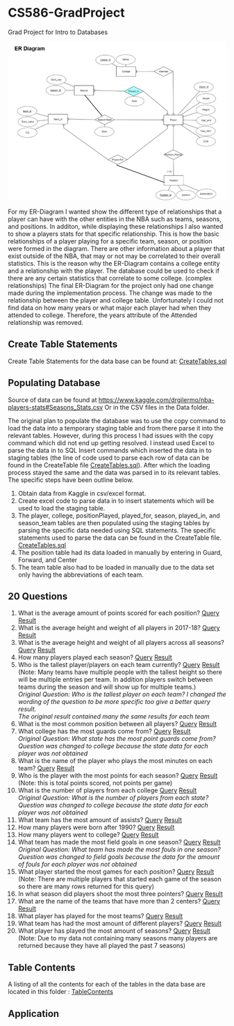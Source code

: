 # CS586-GradProject
Grad Project for Intro to Databases

![alt text](https://github.com/caameron/CS586-GradProject/blob/master/ER-Diagram.PNG)

For my ER-Diagram I wanted show the different type of relationships that a player can have with the other entities
in the NBA such as teams, seasons, and positions. In additon, while displaying these relationships I also wanted to show
a players stats for that specific relationship. This is how the basic relationships of a player playing for a specific team, 
season, or position were formed in the diagram. There are other information about a player that exist outside of the NBA,
that may or not may be correlated to their overall statistics. This is the reason why the ER-Diagram contains a college entity
and a relationship with the player. The database could be used to check if there are any certain statistics that correlate
to some college.  (complex relationships)
The final ER-Diagram for the project only had one change made during the implementation process. The change was made to the
relationship between the player and college table. Unfortunately I could not find data on how many years or what major each
player had when they attended to college. Therefore, the years attribute of the Attended relationship was removed.

## Create Table Statements
Create Table Statements for the data base can be found at: [CreateTables.sql](https://github.com/caameron/CS586-GradProject/blob/master/CreateTables/CreateTable.sql)

## Populating Database

Source of data can be found at https://www.kaggle.com/drgilermo/nba-players-stats#Seasons_Stats.csv
Or in the CSV files in the Data folder.

The original plan to populate the database was to use the copy command to load the data into a temporary staging table and from
there parse it into the relevant tables. However, during this process I had issues with the copy command which did not end up
getting resolved. I instead used Excel to parse the data in to SQL Insert commands which inserted the data in to staging tables
(the line of code used to parse each row of data can be found in the CreateTable file [CreateTables.sql](https://github.com/caameron/CS586-GradProject/blob/master/CreateTables/CreateTable.sql)). After which the loading process stayed
the same and the data was parsed in to its relevant tables. The specific steps have been outline below.

1. Obtain data from Kaggle in csv/excel format.
2. Create excel code to parse data in to insert statements which will be used to load the staging table.
3. The player, college, positionPlayed, played_for, season, played_in, and season_team tables are then populated using the staging
   tables by parsing the specific data needed using SQL statements. The specific statements used to parse the data can be found in
   the CreateTable file. [CreateTables.sql](https://github.com/caameron/CS586-GradProject/blob/master/CreateTables/CreateTable.sql)
4. The position table had its data loaded in manually by entering in Guard, Forward, and Center
5. The team table also had to be loaded in manually due to the data set only having the abbreviations of each team.

## 20 Questions

1. What is the average amount of points scored for each position?
   [Query](https://github.com/caameron/CS586-GradProject/blob/master/Queries/1.sql)
   [Result](https://github.com/caameron/CS586-GradProject/blob/master/Query_Results/Result1.csv)
2. What is the average height and weight of all players in 2017-18?
   [Query](https://github.com/caameron/CS586-GradProject/blob/master/Queries/2.sql)
   [Result](https://github.com/caameron/CS586-GradProject/blob/master/Query_Results/Result2.csv)
3. What is the average height and weight of all players across all seasons?
   [Query](https://github.com/caameron/CS586-GradProject/blob/master/Queries/3.sql)
   [Result](https://github.com/caameron/CS586-GradProject/blob/master/Query_Results/Result3.csv)
4. How many players played each season?
   [Query](https://github.com/caameron/CS586-GradProject/blob/master/Queries/4.sql)
   [Result](https://github.com/caameron/CS586-GradProject/blob/master/Query_Results/Result4.csv)
5. Who is the tallest player/players on each team currently?
   [Query](https://github.com/caameron/CS586-GradProject/blob/master/Queries/5.sql)
   [Result](https://github.com/caameron/CS586-GradProject/blob/master/Query_Results/Result5.csv) <br />
   (Note: Many teams have multiple people with the tallest height so there will be multiple entries per team.
   In addition players switch between teams during the season and will show up for multiple teams.) <br />
   *Original Question: Who is the tallest player on each team?*
   *I changed the wording of the question to be more specific too give a better query result.* <br />
   *The original result contained many the same results for each team*
6. What is the most common position between all players?
   [Query](https://github.com/caameron/CS586-GradProject/blob/master/Queries/6.sql)
   [Result](https://github.com/caameron/CS586-GradProject/blob/master/Query_Results/Result6.csv)
7. What college has the most guards come from?
   [Query](https://github.com/caameron/CS586-GradProject/blob/master/Queries/7.sql)
   [Result](https://github.com/caameron/CS586-GradProject/blob/master/Query_Results/Result7.csv) <br />
   *Original Question: What state has the most point guards come from?* <br />
   *Question was changed to college because the state data for each player was not obtained*
8. What is the name of the player who plays the most minutes on each team?
   [Query](https://github.com/caameron/CS586-GradProject/blob/master/Queries/8.sql)
   [Result](https://github.com/caameron/CS586-GradProject/blob/master/Query_Results/Result8.csv)
9. Who is the player with the most points for each season?
   [Query](https://github.com/caameron/CS586-GradProject/blob/master/Queries/9.sql)
   [Result](https://github.com/caameron/CS586-GradProject/blob/master/Query_Results/Result9.csv) <br />
   (Note: this is total points scored, not points per game)
10. What is the number of players from each college
   [Query](https://github.com/caameron/CS586-GradProject/blob/master/Queries/10.sql)
   [Result](https://github.com/caameron/CS586-GradProject/blob/master/Query_Results/Result10.csv) <br />
   *Original Question: What is the number of players from each state?* <br />
   *Question was changed to college because the state data for each player was not obtained*
11. What team has the most amount of assists?
   [Query](https://github.com/caameron/CS586-GradProject/blob/master/Queries/11.sql)
   [Result](https://github.com/caameron/CS586-GradProject/blob/master/Query_Results/Result11.csv)
12. How many players were born after 1990?
   [Query](https://github.com/caameron/CS586-GradProject/blob/master/Queries/12.sql)
   [Result](https://github.com/caameron/CS586-GradProject/blob/master/Query_Results/Result12.csv)
13. How many players went to college?
   [Query](https://github.com/caameron/CS586-GradProject/blob/master/Queries/13.sql)
   [Result](https://github.com/caameron/CS586-GradProject/blob/master/Query_Results/Result13.csv)
14. What team has made the most field goals in one season?
   [Query](https://github.com/caameron/CS586-GradProject/blob/master/Queries/14.sql)
   [Result](https://github.com/caameron/CS586-GradProject/blob/master/Query_Results/Result14.csv) <br />
   *Original Question: What team has made the most fouls in one season?* <br />
   *Question was changed to field goals because the data for the amount of fouls for each player was not obtained*
15. What player started the most games for each position?
   [Query](https://github.com/caameron/CS586-GradProject/blob/master/Queries/15.sql)
   [Result](https://github.com/caameron/CS586-GradProject/blob/master/Query_Results/Result15.csv) <br />
   (Note: There are multiple players that started each game of the season so there are many rows returned for this query)
16. In what season did players shoot the most three pointers?
   [Query](https://github.com/caameron/CS586-GradProject/blob/master/Queries/16.sql)
   [Result](https://github.com/caameron/CS586-GradProject/blob/master/Query_Results/Result16.csv)
17. What are the name of the teams that have more than 2 centers?
   [Query](https://github.com/caameron/CS586-GradProject/blob/master/Queries/17.sql)
   [Result](https://github.com/caameron/CS586-GradProject/blob/master/Query_Results/Result17.csv)
18. What player has played for the most teams?
   [Query](https://github.com/caameron/CS586-GradProject/blob/master/Queries/18.sql)
   [Result](https://github.com/caameron/CS586-GradProject/blob/master/Query_Results/Result18.csv)
19. What team has had the most amount of different players?
   [Query](https://github.com/caameron/CS586-GradProject/blob/master/Queries/19.sql)
   [Result](https://github.com/caameron/CS586-GradProject/blob/master/Query_Results/Result19.csv)
20. What player has played the most amount of seasons?
   [Query](https://github.com/caameron/CS586-GradProject/blob/master/Queries/20.sql)
   [Result](https://github.com/caameron/CS586-GradProject/blob/master/Query_Results/Result20.csv) <br />
   (Note: Due to my data not containing many seasons many players are returned because they have all played the past 7 seasons)
   
## Table Contents
A listing of all the contents for each of the tables in the data base are located in this folder : [TableContents](https://github.com/caameron/CS586-GradProject/tree/master/TablesContents)

## Application

